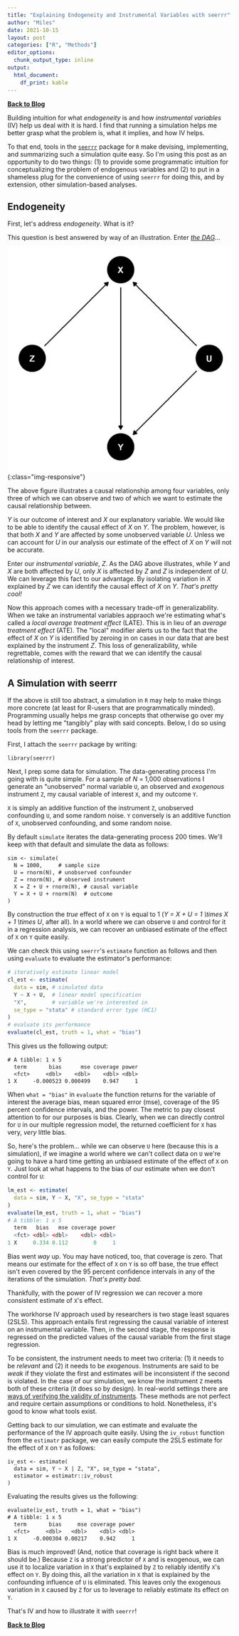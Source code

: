 ```yaml
---
title: "Explaining Endogeneity and Instrumental Variables with seerrr"
author: "Miles"
date: 2021-10-15
layout: post
categories: ["R", "Methods"]
editor_options: 
  chunk_output_type: inline
output: 
  html_document: 
    df_print: kable
---
```


[**Back to Blog**](https://milesdwilliams15.github.io/blog/)

Building intuition for what *endogeneity* is and how *instrumental variables* (IV) help us deal with it is hard. I find that running a simulation helps me better grasp what the problem is, what it implies, and how IV helps.

To that end, tools in the [`seerrr`](https://github.com/milesdwilliams15/seerrr) package for `R` make devising, implementing, and summarizing such a simulation quite easy. So I'm using this post as an opportunity to do two things: (1) to provide some programmatic intuition for conceptualizing the problem of endogenous variables and (2) to put in a shameless plug for the convenience of using `seerrr` for doing this, and by extension, other simulation-based analyses.


## Endogeneity

First, let's address *endogeneity*. What is it? 

This question is best answered by way of an illustration. Enter [*the DAG*](https://en.wikipedia.org/wiki/Directed_acyclic_graph)...

![](/assets/images/a-dag.jpg){:class="img-responsive"}

The above figure illustrates a causal relationship among four variables, only three of which we can observe and two of which we want to estimate the causal relationship between. 

*Y* is our outcome of interest and *X* our explanatory variable. We would like to be able to identify the causal effect of *X* on *Y*. The problem, however, is that both *X* and *Y* are affected by some unobserved variable *U*. Unless we can account for *U* in our analysis our estimate of the effect of *X* on *Y* will not be accurate.

Enter our *instrumental variable*, *Z*. As the DAG above illustrates, while *Y* and *X* are both affected by *U*, only *X* is affected by *Z* and *Z* is independent of *U*. We can leverage this fact to our advantage. By isolating variation in *X* explained by *Z* we can identify the causal effect of *X* on *Y*. *That's pretty cool!*

Now this approach comes with a necessary trade-off in generalizability. When we take an instrumental variables appraoch we're estimating what's called a *local average treatment effect* (LATE). This is in lieu of an *average treatment effect* (ATE). The "local" modifier alerts us to the fact that the effect of *X* on *Y* is identified by zeroing in on cases in our data that are best explained by the instrument *Z*. This loss of generalizability, while regrettable, comes with the reward that we can identify the causal relationship of interest.


## A Simulation with seerrr

If the above is still too abstract, a simulation in `R` may help to make things more concrete (at least for R-users that are programmatically minded). Programming usually helps me grasp concepts that otherwise go over my head by letting me "tangibly" play with said concepts. Below, I do so using tools from the `seerrr` package.

First, I attach the `seerrr` package by writing:

```{R}
library(seerrr) 
```

Next, I prep some data for simulation. The data-generating process I'm going with is quite simple. For a sample of *N* = 1,000 observations I generate an "unobserved" normal variable `U`, an observed and *exogenous* instrument `Z`, my causal variable of interest `X`, and my outcome `Y`. 

`X` is simply an additive function of the instrument `Z`, unobserved confounding `U`, and some random noise. `Y` conversely is an additive function of `X`, unobserved confounding, and some random noise.

By default `simulate` iterates the data-generating process 200 times. We'll keep with that default and simulate the data as follows:

```{R}
sim <- simulate(
  N = 1000,     # sample size
  U = rnorm(N), # unobserved confounder
  Z = rnorm(N), # observed instrument
  X = Z + U + rnorm(N), # causal variable
  Y = X + U + rnorm(N)  # outcome
)
```

By construction the *true* effect of `X` on `Y` is equal to 1 (*Y = X + U = 1 \times X + 1 \times U*, after all). In a world where we can observe `U` and control for it in a regression analysis, we can recover an unbiased estimate of the effect of `X` on `Y` quite easily.

We can check this using `seerrr`'s `estimate` function as follows and then using `evaluate` to evaluate the estimator's performance:

```r
# iteratively estimate linear model
cl_est <- estimate( 
  data = sim, # simulated data
  Y ~ X + U,  # linear model specification
  "X",        # variable we're interested in
  se_type = "stata" # standard error type (HC1)
)
# evaluate its performance
evaluate(cl_est, truth = 1, what = "bias")
```

This gives us the following output:

```
# A tibble: 1 x 5
  term       bias      mse coverage power
  <fct>     <dbl>    <dbl>    <dbl> <dbl>
1 X     -0.000523 0.000499    0.947     1
```

When `what = "bias"` in `evaluate` the function returns for the variable of interest the average bias, mean squared error (mse), coverage of the 95 percent confidence intervals, and the power. The metric to pay closest attention to for our purposes is bias. Clearly, when we can directly control for `U` in our multiple regression model, the returned coefficient for `X` has very, *very* little bias. 

So, here's the problem... while we can observe `U` here (because this is a simulation), if we imagine a world where we can't collect data on `U` we're going to have a hard time getting an unbiased estimate of the effect of `X` on `Y`. Just look at what happens to the bias of our estimate when we don't control for `U`:

```r
lm_est <- estimate(
  data = sim, Y ~ X, "X", se_type = "stata"
)
evaluate(lm_est, truth = 1, what = "bias")
# A tibble: 1 x 5
  term   bias   mse coverage power
  <fct> <dbl> <dbl>    <dbl> <dbl>
1 X     0.334 0.112        0     1
```

Bias went *way* up. You may have noticed, too, that coverage is zero. That means our estimate for the effect of `X` on `Y` is so off base, the true effect isn't even covered by the 95 percent confidence intervals in any of the iterations of the simulation. *That's pretty bad*.

Thankfully, with the power of IV regression we can recover a more consistent estimate of `X`'s effect. 

The workhorse IV approach used by researchers is two stage least squares (2SLS). This approach entails first regressing the causal variable of interest on an instrumental variable. Then, in the second stage, the response is regressed on the predicted values of the causal variable from the first stage regression.

To be consistent, the instrument needs to meet two criteria: (1) it needs to be *relevant* and (2) it needs to be *exogenous*. Instruments are said to be *weak* if they violate the first and estimates will be inconsistent if the second is violated. In the case of our simulation, we know the instrument `Z` meets both of these criteria (it does so by design). In real-world settings there are [ways of verifying the validity of instruments](https://www.econometrics-with-r.org/12-3-civ.html). These methods are not perfect and require certain assumptions or conditions to hold. Nonetheless, it's good to know what tools exist.

Getting back to our simulation, we can estimate and evaluate the performance of the IV approach quite easily. Using the `iv_robust` function from the `estimatr` package, we can easily compute the 2SLS estimate for the effect of `X` on `Y` as follows:

```{R}
iv_est <- estimate(
  data = sim, Y ~ X | Z, "X", se_type = "stata",
  estimator = estimatr::iv_robust
)
```

Evaluating the results gives us the following:

```{R}
evaluate(iv_est, truth = 1, what = "bias")
# A tibble: 1 x 5
  term       bias     mse coverage power
  <fct>     <dbl>   <dbl>    <dbl> <dbl>
1 X     -0.000304 0.00217    0.942     1
```

Bias is much improved! (And, notice that coverage is right back where it should be.) Because `Z` is a strong predictor of `X` and is exogenous, we can use it to localize variation in `X` that's explained by `Z` to reliably identify `X`'s effect on `Y`. By doing this, all the variation in `X` that is explained by the confounding influence of `U` is eliminated. This leaves only the exogenous variation in `X` caused by `Z` for us to leverage to reliably estimate its effect on `Y`.

That's IV and how to illustrate it with `seerrr`!

[**Back to Blog**](https://milesdwilliams15.github.io/blog/)
